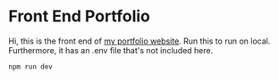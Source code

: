 # Front End Portfolio

Hi, this is the front end of [my portfolio website](bernicojc.com). Run this to run on local. Furthermore, it has an .env file that's not included here.

```
npm run dev
```
